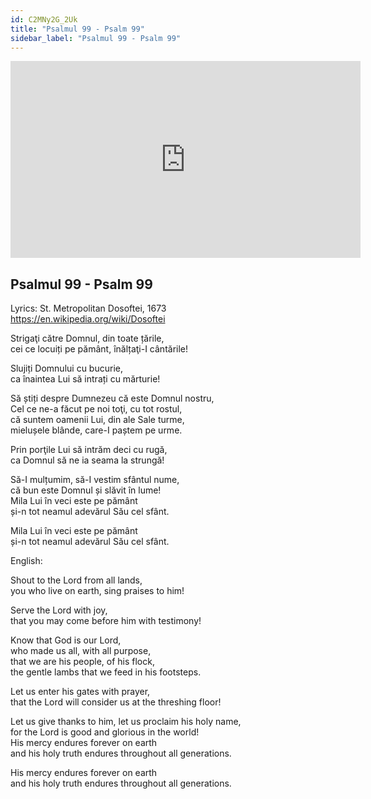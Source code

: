 ```yaml
---
id: C2MNy2G_2Uk
title: "Psalmul 99 - Psalm 99"
sidebar_label: "Psalmul 99 - Psalm 99"
---
```


<div class="video-float-container">
  <iframe
    width="560"
    height="315"
    src="https://www.youtube.com/embed/C2MNy2G_2Uk"
    title="YouTube video player"
    frameborder="0"
    allow="accelerometer; autoplay; clipboard-write; encrypted-media; gyroscope; picture-in-picture; web-share"
    referrerpolicy="strict-origin-when-cross-origin"
    allowfullscreen
  ></iframe>
</div>

## Psalmul 99 - Psalm 99

Lyrics: St. Metropolitan Dosoftei, 1673   
https://en.wikipedia.org/wiki/Dosoftei 

Strigaţi către Domnul, din toate țările,   
cei ce locuiți pe pământ, înălțaţi-I cântările! 

Slujiți Domnului cu bucurie,   
ca înaintea Lui să intrați cu mărturie! 

Să știți despre Dumnezeu că este Domnul nostru,   
Cel ce ne-a făcut pe noi toţi, cu tot rostul,   
că suntem oamenii Lui, din ale Sale turme,   
mielușele blânde, care-I paștem pe urme. 

Prin porţile Lui să intrăm deci cu rugă,   
ca Domnul să ne ia seama la strungă! 

Să-I mulțumim, să-I vestim sfântul nume,   
că bun este Domnul și slăvit în lume!   
Mila Lui în veci este pe pământ   
și-n tot neamul adevărul Său cel sfânt. 

Mila Lui în veci este pe pământ   
și-n tot neamul adevărul Său cel sfânt. 

English:

Shout to the Lord from all lands,  
you who live on earth, sing praises to him!

Serve the Lord with joy,  
that you may come before him with testimony!

Know that God is our Lord,  
who made us all, with all purpose,  
that we are his people, of his flock,  
the gentle lambs that we feed in his footsteps.

Let us enter his gates with prayer,  
that the Lord will consider us at the threshing floor!

Let us give thanks to him, let us proclaim his holy name,  
for the Lord is good and glorious in the world!  
His mercy endures forever on earth  
and his holy truth endures throughout all generations.

His mercy endures forever on earth  
and his holy truth endures throughout all generations.
